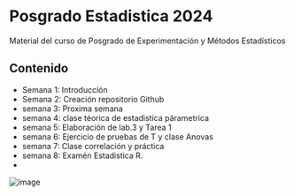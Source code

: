 # Posgrado Estadistica 2024
Material del curso de Posgrado de Experimentación y Métodos Estadísticos

## Contenido

+ Semana 1: Introducción
+ Semana 2: Creación repositorio Github
+ semana 3: Proxima semana 
+ semana 4: clase téorica de estadistica párametrica 
+ semana 5: Elaboración de lab.3 y Tarea 1
+ semana 6: Ejercicio de pruebas de T y clase Anovas
+ semana 7: Clase correlación y práctica 
+ semana 8: Examén Estadistica R.
+ 
![image](https://github.com/user-attachments/assets/0cf40e08-1517-468c-9900-6789330f3025)
